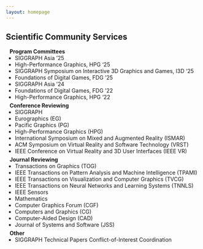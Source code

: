 ```yaml
---
layout: homepage
---
```


## Scientific Community Services

<h4 style="margin:0 10px 0;">Program Committees</h4>

<ul style="margin:0 0 5px;">
<li>SIGGRAPH Asia ’25</li>
<li>High-Performance Graphics, HPG ‘25</li>
<li>SIGGRAPH Symposium on Interactive 3D Graphics and Games, I3D ‘25</li>
<li>Foundations of Digital Games, FDG ’25</li>
<li>SIGGRAPH Asia ’24</li>
<li>Foundations of Digital Games, FDG ’22 </li>
<li>High-Performance Graphics, HPG ‘22</li>
</ul>

<h4 style="margin:0 10px 0;">Conference Reviewing</h4>

<ul style="margin:0 0 5px;">
  <li>SIGGRAPH</li>
  <li>Eurographics (EG)</li>
  <li>Pacific Graphics (PG)</li>
  <li>High-Performance Graphics (HPG)</li>
  <li>International Symposium on Mixed and Augmented Reality (ISMAR)</li>
  <li>ACM Symposium on Virtual Reality and Software Technology (VRST)</li>
  <li>IEEE Conference on Virtual Reality and 3D User Interfaces (IEEE VR)</li>
</ul>

<h4 style="margin:0 10px 0;">Journal Reviewing</h4>

<ul style="margin:0 0 5px;">
  <li>Transactions on Graphics (TOG)</li>
  <li>IEEE Transactions on Pattern Analysis and Machine Intelligence (TPAMI)</li>
  <li>IEEE Transactions on Visualization and Computer Graphics (TVCG)</li>
  <li>IEEE Transactions on Neural Networks and Learning Systems (TNNLS)</li>
  <li>IEEE Sensors</li>
  <li>Mathematics</li>
  <li>Computer Graphics Forum (CGF)</li>
  <li>Computers and Graphics (CG)</li>
  <li>Computer-Aided Design (CAD)</li>  
  <li>Journal of Systems and Software (JSS)</li>
</ul>

<h4 style="margin:0 10px 0;">Other</h4>

<ul style="margin:0 0 5px;">
  <li>SIGGRAPH Technical Papers Conflict-of-Interest Coordination</li>
</ul>